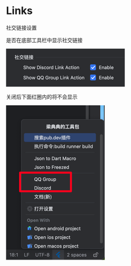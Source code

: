 # Links

社交链接设置


是否在底部工具栏中显示社交链接

![image_s_l1.png](../../assets/images/image_s_l1.png)

关闭后下面红圈内的将不会显示

![image_s_l2.png](../../assets/images/image_s_l2.png)
